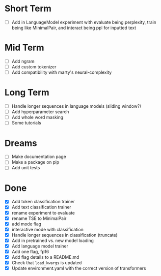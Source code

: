 # Short Term
- [ ] Add in LanguageModel experiment with evaluate being perplexity, train
  being like MinimalPair, and interact being ppl for inputted text

# Mid Term
- [ ] Add ngram 
- [ ] Add custom tokenizer 
- [ ] Add compatibility with marty's neural-complexity

# Long Term
- [ ] Handle longer sequences in language models (sliding window?)
- [ ] Add hyperparameter search 
- [ ] Add whole word masking
- [ ] Some tutorials 

# Dreams 
- [ ] Make documentation page
- [ ] Make a package on pip
- [ ] Add unit tests 

# Done 

- [X] Add token classification trainer 
- [X] Add text classification trainer 
- [X] rename experiment to evaluate
- [X] rename TSE to MinimalPair
- [X] add mode flag 
- [X] interactive mode with classification
- [X] Handle longer sequences in classification (truncate)
- [X] Add in pretrained vs. new model loading
- [X] Add language model trainer 
- [X] Add one flag, fp16 
- [X] Add flag details to a README.md 
- [X] Check that `load_kwargs` is updated
- [X] Update environment.yaml with the correct version of transformers

